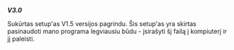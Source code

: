 ***V3.0***

Sukūrtas setup'as V1.5 versijos pagrindu. 
Šis setup'as yra skirtas pasinaudoti mano programa legviausiu būdu - įsirašyti šį failą į kompiuterį ir jį paleisti.
